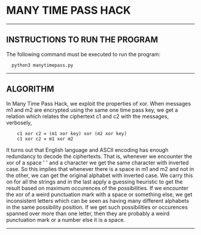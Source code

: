 # MANY TIME PASS HACK
------------------------
INSTRUCTIONS TO RUN THE PROGRAM
------------------------

The following command must be executed to run the program:

      python3 manytimepass.py

------------------------
ALGORITHM
------------------------

In Many Time Pass Hack, we exploit the properties of
xor. When messages m1 and m2 are encrypted using the
same one time pass key, we get a relation which relates
the ciphertext c1 and c2 with the messages, verbosely,

        c1 xor c2 = (m1 xor key) xor (m2 xor key)
        c1 xor c2 = m1 xor m2

It turns out that English language and ASCII encoding
has enough redundancy to decode the ciphertexts. That is,
whenever we encounter the xor of a space ' ' and a character
we get the same character with inverted case. So this implies
that whenever there is a space in m1 and m2 and not in the
other, we can get the original alphabet with inverted case.
We carry this on for all the strings and in the last apply a
guessing heuristic to get the result based on maximum
occurences of the possibilities. If we encounter the xor of
a weird punctuation mark with a space or something else, we get
inconsistent letters which can be seen as having many different
alphabets in the same possibility position. If we get such
possibilities or occurences spanned over more than one letter,
then they are probably a weird punctuation mark or a number
else it is a space.

------------------------        
